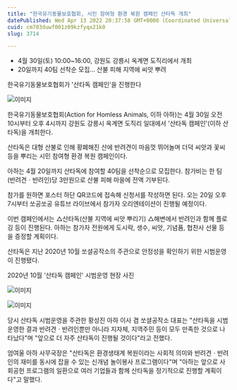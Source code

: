 ```yaml
---
title: "한국유기동물보호협회, 시민 참여형 환경 복원 캠페인 산타독 개최"
datePublished: Wed Apr 13 2022 20:37:58 GMT+0000 (Coordinated Universal Time)
cuid: cm703duwf001z09kzfyqx21k0
slug: 3714

---
```



- 4월 30일(토) 10:00~16:00, 강원도 강릉시 옥계면 도직리에서 개최
- 20일까지 40팀 선착순 모집... 산불 피해 지역에 씨앗 뿌려

한국유기동물보호협회가 '산타독 캠페인'을 진행한다

![이미지](https://cdn.hashnode.com/res/hashnode/image/upload/v1739254764100/5a3fd50c-96bd-49e7-b282-4629c9e04796.jpeg)

한국유기동물보호협회(Action for Homless Animals, 이하 아하)는 4월 30일 오전 10시부터 오후 4시까지 강원도 강릉시 옥계면 도직리 일대에서 '산타독 캠페인'(이하 산타독)을 개최한다.

산타독은 대형 산불로 인해 황폐해진 산에 반려견이 마음껏 뛰어놀며 더덕 씨앗과 꽃씨 등을 뿌리는 시민 참여형 환경 복원 캠페인이다.

아하는 4월 20일까지 산타독에 참여할 40팀을 선착순으로 모집한다. 참가비는 한 팀(반려견ㆍ반려인)당 3만원으로 산불 피해 마을에 전액 기부된다.

참가를 원하면 포스터 하단 QR코드에 접속해 신청서를 작성하면 된다. 오는 20일 오후 7시부터 쏘공쏘공 유튜브 라이브에서 참가자 오리엔테이션이 진행될 예정이다.

이번 캠페인에서는 △산타독(산불 지역에 씨앗 뿌리기) △해변에서 반려인과 함께 플로깅 등이 진행된다. 아하는 참가자 전원에게 도시락, 생수, 씨앗, 기념품, 협찬사 선물 등을 증정할 계획이다.

산타독은 지난 2020년 10월 쏘셜공작소의 주관으로 안정성을 확인하기 위한 시범운영이 진행됐다.

2020년 10월 '산타독 캠페인' 시범운영 현장 사진

![이미지](https://cdn.hashnode.com/res/hashnode/image/upload/v1739254767028/cfe6890a-1b2e-4add-9b58-f45b7a24de94.jpeg)

![이미지](https://cdn.hashnode.com/res/hashnode/image/upload/v1739254769876/a409042e-4206-4257-859f-5474e2d87665.jpeg)

당시 산타독 시범운영을 주관한 황성진 아하 이사 겸 쏘셜공작소 대표는 "산타독을 시범 운영한 결과 반려견ㆍ반려인뿐만 아니라 지자체, 지역주민 등이 모두 만족한 것으로 나타났다"며 "앞으로 더 자주 산타독이 진행될 것이다"라고 전했다.

엄여울 아하 사무국장은 "산타독은 환경생태계 복원이라는 사회적 의미와 반려견ㆍ반려인의 재미를 동시에 잡을 수 있는 신개념 놀이봉사 프로그램이다"며 "아하는 앞으로 사회공헌 프로그램의 일환으로 여러 기업들과 함께 산타독을 정기적으로 진행할 계획이다"고 말했다.